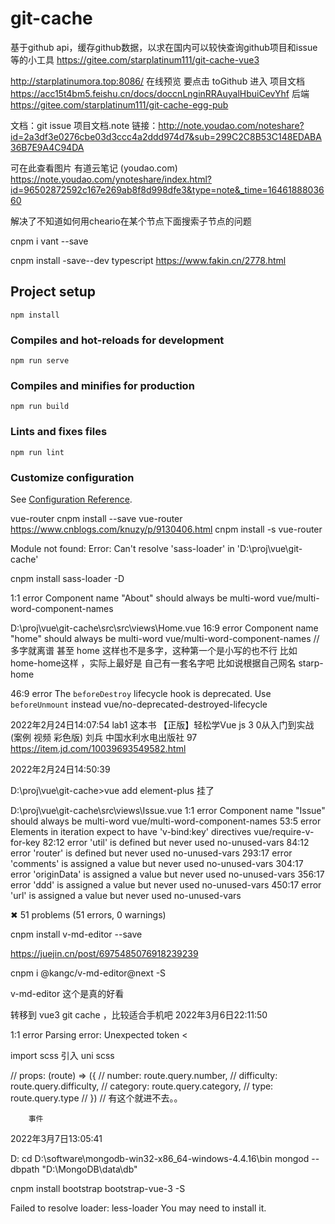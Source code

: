 # git-cache

基于github api，缓存github数据，以求在国内可以较快查询github项目和issue等的小工具
https://gitee.com/starplatinum111/git-cache-vue3

http://starplatinumora.top:8086/ 在线预览 要点击 toGithub 进入 
项目文档 https://acc15t4bm5.feishu.cn/docs/doccnLnginRRAuyalHbuiCevYhf 
后端 https://gitee.com/starplatinum111/git-cache-egg-pub

文档：git issue 项目文档.note
链接：http://note.youdao.com/noteshare?id=2a3df3e0276cbe03d3ccc4a2ddd974d7&sub=299C2C8B53C148EDABA36B7E9A4C94DA


可在此查看图片 有道云笔记 (youdao.com)
https://note.youdao.com/ynoteshare/index.html?id=96502872592c167e269ab8f8d998dfe3&type=note&_time=1646188803660

解决了不知道如何用cheario在某个节点下面搜索子节点的问题

cnpm i vant --save

cnpm install  -save--dev typescript
https://www.fakin.cn/2778.html

## Project setup
```
npm install
```

### Compiles and hot-reloads for development
```
npm run serve
```

### Compiles and minifies for production
```
npm run build
```

### Lints and fixes files
```
npm run lint
```

### Customize configuration
See [Configuration Reference](https://cli.vuejs.org/config/).


vue-router
cnpm install --save  vue-router
https://www.cnblogs.com/knuzy/p/9130406.html
cnpm install -s vue-router

Module not found: Error: Can't resolve 'sass-loader' in 'D:\proj\vue\git-cache'

  cnpm install sass-loader -D

1:1  error  Component name "About" should always be multi-word  vue/multi-word-component-names


D:\proj\vue\git-cache\src\src\views\Home.vue
  16:9  error  Component name "home" should always be multi-word  vue/multi-word-component-names
  // 多字就离谱
  甚至 home 这样也不是多字，这种第一个是小写的也不行 比如 home-home这样 ，实际上最好是 自己有一套名字吧
  比如说根据自己网名 starp-home

  46:9  error  The `beforeDestroy` lifecycle hook is deprecated. Use `beforeUnmount` 
  instead  vue/no-deprecated-destroyed-lifecycle

 2022年2月24日14:07:54
 lab1
 这本书  【正版】轻松学Vue js 3 0从入门到实战(案例 视频 彩色版) 刘兵 中国水利水电出版社 97
 https://item.jd.com/10039693549582.html

 2022年2月24日14:50:39

 D:\proj\vue\git-cache>vue add element-plus
 挂了

D:\proj\vue\git-cache\src\views\Issue.vue
    1:1   error  Component name "Issue" should always be multi-word            vue/multi-word-component-names
   53:5   error  Elements in iteration expect to have 'v-bind:key' directives  vue/require-v-for-key
   82:12  error  'util' is defined but never used                              no-unused-vars
   84:12  error  'router' is defined but never used                            no-unused-vars
  293:17  error  'comments' is assigned a value but never used                 no-unused-vars
  304:17  error  'originData' is assigned a value but never used               no-unused-vars
  356:17  error  'ddd' is assigned a value but never used                      no-unused-vars
  450:17  error  'url' is assigned a value but never used                      no-unused-vars

✖ 51 problems (51 errors, 0 warnings)


cnpm install v-md-editor --save

https://juejin.cn/post/6975485076918239239

cnpm i @kangc/v-md-editor@next -S


v-md-editor 这个是真的好看

转移到 vue3  git cache ，比较适合手机吧
2022年3月6日22:11:50

1:1  error  Parsing error: Unexpected token <

import scss
引入 uni scss


  // props: (route) => ({ 
        //   number: route.query.number, 
        //   difficulty: route.query.difficulty, 
        //   category: route.query.category,
        //   type: route.query.type
        // })
        // 有这个就进不去。。

        事件
2022年3月7日13:05:41


D:
cd D:\software\mongodb-win32-x86_64-windows-4.4.16\bin
mongod --dbpath "D:\MongoDB\data\db"


cnpm install bootstrap bootstrap-vue-3  -S

Failed to resolve loader: less-loader
You may need to install it.

